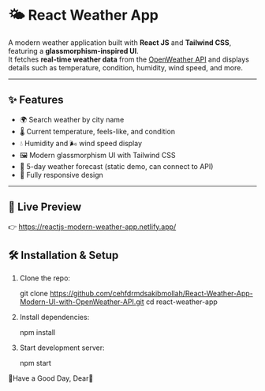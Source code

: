 # 🌤️ React Weather App

A modern weather application built with **React JS** and **Tailwind CSS**, featuring a **glassmorphism-inspired UI**.  
It fetches **real-time weather data** from the [OpenWeather API](https://openweathermap.org/api) and displays details such as temperature, condition, humidity, wind speed, and more.  

---

## ✨ Features

- 🌍 Search weather by city name
- 🌡️ Current temperature, feels-like, and condition
- 💧 Humidity and 🌬️ wind speed display
- 🖼️ Modern glassmorphism UI with Tailwind CSS
- 📅 5-day weather forecast (static demo, can connect to API)
- 📱 Fully responsive design

---

## 🚀 Live Preview

👉 https://reactjs-modern-weather-app.netlify.app/


## 🛠️ Installation & Setup

1. Clone the repo:

   git clone https://github.com/cehfdrmdsakibmollah/React-Weather-App-Modern-UI-with-OpenWeather-API.git
   cd react-weather-app

2. Install dependencies:

   npm install

3. Start development server:

   npm start

💝Have a Good Day, Dear💙


